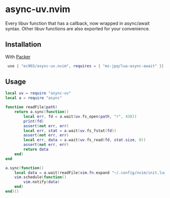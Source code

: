 # async-uv.nvim

Every libuv function that has a callback, now wrapped in async/await syntax.
Other libuv functions are also exported for your convenience.

## Installation

With [Packer](https://github.com/wbthomason/packer.nvim)

```lua
 use { "ec965/async-uv.nvim", requires = { "ms-jpq/lua-async-await" }}
```

## Usage

```lua
local uv = require "async-uv"
local a = require "async"

function readFile(path)
    return a.sync(function()
        local err, fd = a.wait(uv.fs_open(path, "r", 438))
        print(fd)
        assert(not err, err)
        local err, stat = a.wait(uv.fs_fstat(fd))
        assert(not err, err)
        local err, data = a.wait(uv.fs_read(fd, stat.size, 0))
        assert(not err, err)
        return data
    end)
end

a.sync(function()
    local data = a.wait(readFile(vim.fn.expand "~/.config/nvim/init.lua"))
    vim.schedule(function()
        vim.notify(data)
    end)
end)()
```

